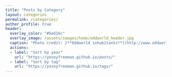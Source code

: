 ```yaml
---
title: "Posts by Category"
layout: categories
permalink: /categories/
author_profile: true
header:
  overlay_color: "#5e616c"
  overlay_image: /assets/images/home/oddworld_header.jpg
  caption: "Photo credit: [**Oddworld inhabitants**](http://www.oddworld.com/)"
  actions:
  - label: "Sort by year"
    url: "https://yosoyfreeman.github.io/posts/"
  - label: "Sort by tag"
    url: "https://yosoyfreeman.github.io/tags/"
---
```

